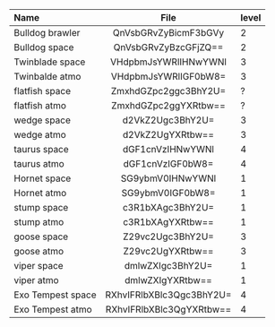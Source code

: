 | Name            |         File         | level |
| :-------------- | :------------------: | :---- |
| Bulldog brawler | QnVsbGRvZyBicmF3bGVy | 2     |
| Bulldog space   | QnVsbGRvZyBzcGFjZQ== | 2     |
| Twinblade space | VHdpbmJsYWRlIHNwYWNl | 3     |
| Twinbalde atmo  | VHdpbmJsYWRlIGF0bW8= | 3     |
| flatfish space  | ZmxhdGZpc2ggc3BhY2U= | ?     |
| flatfish atmo   | ZmxhdGZpc2ggYXRtbw== | ?     |
| wedge space     |   d2VkZ2Ugc3BhY2U=   | 3     |
| wedge atmo      |   d2VkZ2UgYXRtbw==   | 3     |
| taurus space    |   dGF1cnVzIHNwYWNl   | 4     |
| taurus atmo     |   dGF1cnVzIGF0bW8=   | 4     |
| Hornet space    |   SG9ybmV0IHNwYWNl   | 1     |
| Hornet atmo     |   SG9ybmV0IGF0bW8=   | 1     |
| stump space     |   c3R1bXAgc3BhY2U=   | 1     |
| stump atmo      |   c3R1bXAgYXRtbw==   | 1     |
| goose space     |   Z29vc2Ugc3BhY2U=   | 3     |
| goose atmo      |   Z29vc2UgYXRtbw==   | 3     |
| viper space     |   dmlwZXIgc3BhY2U=   | 1     |
| viper atmo      |   dmlwZXIgYXRtbw==   | 1     |
| Exo Tempest space | RXhvIFRlbXBlc3Qgc3BhY2U= | 4 |
| Exo Tempest atmo | RXhvIFRlbXBlc3QgYXRtbw== | 4 |
